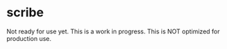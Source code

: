 # scribe
Not ready for use yet.  This is a work in progress. This is NOT optimized for production use.
<!--This is a preemptive try at a Dockerfile for scribe. Only thing I managed to achieve is a hate for Crystallang and Lucky. I may try later again. Feel free to submit a fix, if you can manage to create one. -->